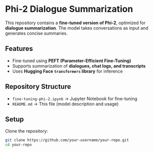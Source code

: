 # Phi-2 Dialogue Summarization

This repository contains a **fine-tuned version of Phi-2**, optimized for **dialogue summarization**. The model takes conversations as input and generates concise summaries.

## Features
- Fine-tuned using **PEFT (Parameter-Efficient Fine-Tuning)**
- Supports summarization of **dialogues, chat logs, and transcripts**
- Uses **Hugging Face `transformers` library** for inference

## Repository Structure
- `fine-tuning-phi-2.ipynb` → Jupyter Notebook for fine-tuning
- `README.md` → This file (model description and usage)

## Setup
Clone the repository:
```bash
git clone https://github.com/your-username/your-repo.git
cd your-repo
